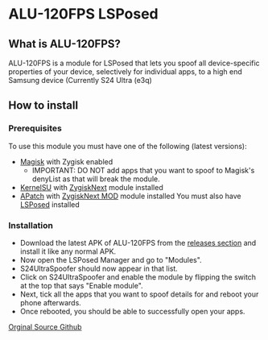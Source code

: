 # ALU-120FPS LSPosed

## What is ALU-120FPS?
ALU-120FPS is a module for LSPosed that lets you spoof all device-specific properties of your device, selectively for individual apps, to a high end Samsung device (Currently S24 Ultra (e3q)

## How to install
### Prerequisites
To use this module you must have one of the following (latest versions):
- [Magisk](https://github.com/topjohnwu/Magisk) with Zygisk enabled
    - IMPORTANT: DO NOT add apps that you want to spoof to Magisk's denyList as that will break the module.
- [KernelSU](https://github.com/tiann/KernelSU) with [ZygiskNext](https://github.com/Dr-TSNG/ZygiskNext) module installed
- [APatch](https://github.com/bmax121/APatch) with [ZygiskNext MOD](https://github.com/Yervant7/ZygiskNext) module installed
You must also have [LSPosed](https://github.com/mywalkb/LSPosed_mod) installed

### Installation
- Download the latest APK of ALU-120FPS from the [releases section](https://github.com/yoro1836/ALU-120FPS_LSPosed/releases) and install it like any normal APK.
- Now open the LSPosed Manager and go to "Modules".
- S24UltraSpoofer should now appear in that list.
- Click on S24UltraSpoofer and enable the module by flipping the switch at the top that says "Enable module".
- Next, tick all the apps that you want to spoof details for and reboot your phone afterwards.
- Once rebooted, you should be able to successfully open your apps.

[Orginal Source Github](https://github.com/mrx7014/S24Ultra-Spoofer_LSPosed)
